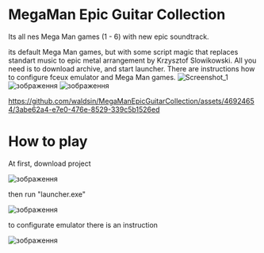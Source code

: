 # MegaMan Epic Guitar Collection
Its all nes Mega Man games (1 - 6) with new epic soundtrack.

its default Mega Man games, but with some script magic that replaces standart music to epic metal arrangement by Krzysztof Slowikowski.
All you need is to download archive, and start launcher. There are instructions how to configure fceux emulator and Mega Man games.
![Screenshot_1](https://github.com/waldsin/MegaManEpicGuitarCollection/assets/46924654/f1ae9135-afd0-4191-8354-251214b71f8f)
![зображення](https://user-images.githubusercontent.com/46924654/210871513-a088f1ef-32bc-439c-a710-526740e7ca0f.png)
![зображення](https://user-images.githubusercontent.com/46924654/211202523-726e8d41-4c82-48f4-b36a-68fdaf6a4d7d.png)

https://github.com/waldsin/MegaManEpicGuitarCollection/assets/46924654/3abe62a4-e7e0-476e-8529-339c5b1526ed

# How to play
At first, download project

![зображення](https://github.com/waldsin/MegaManEpicGuitarCollection/assets/46924654/70daccdc-4d6b-418e-9ba6-30877610aefb)

then run "launcher.exe"

![зображення](https://github.com/waldsin/MegaManEpicGuitarCollection/assets/46924654/088dea21-3317-4cb3-a63c-68643ed07022)

to configurate emulator there is an instruction

![зображення](https://github.com/waldsin/MegaManEpicGuitarCollection/assets/46924654/1408bcba-2eae-4198-bdfc-684972e1d20d)


